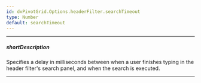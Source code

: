 ```yaml
---
id: dxPivotGrid.Options.headerFilter.searchTimeout
type: Number
default: searchTimeout
---
```

---
##### shortDescription
Specifies a delay in milliseconds between when a user finishes typing in the header filter's search panel, and when the search is executed.

---
